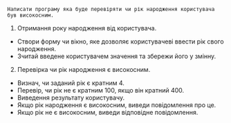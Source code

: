 <!-- Завдання -->
`Написати програму яка буде перевіряти чи рік народження користувача був високосним.`

<!-- Реалізація: -->
1. Отримання року народження від користувача.

* Створи форму чи вікно, яке дозволяє користувачеві ввести рік свого народження.
* Зчитай введене користувачем значення та збережи його у змінну.
2. Перевірка чи рік народження є високосним.
* Визнач, чи заданий рік є кратним 4.
* Перевір, чи рік не є кратним 100, якщо він кратний 400.
* Виведення результату користувачу.
* Якщо рік народження є високосним, виведи повідомлення про це.
* Якщо рік не є високосним, виведи відповідне повідомлення.

